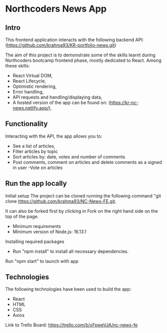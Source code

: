# Northcoders News App

## Intro

This frontend application interacts with the following backend API: (https://github.com/krahma93/KR-portfolio-news.git)

The aim of this project is to demonstrate some of the skills learnt during Northcoders bootcamp frontend phase, mostly dedicated to React. Among these skills:

- React Virtual DOM,
- React Lifecycle,
- Optimistic rendering,
- Error handling,
- API requests and handling/displaying data,
- A hosted version of the app can be found on: (https://kr-nc-news.netlify.app/),

## Functionality

Interacting with the API, the app allows you to:

- See a list of articles,
- Filter articles by topic
- Sort articles by: date, votes and number of comments
- Post comments, comment on articles and delete comments as a signed in user
-Vote on articles 

## Run the app locally

Initial setup
The project can be cloned running the following command "git clone https://github.com/krahma93/NC-News-FE.git.

It can also be forked first by clicking in Fork on the right hand side on the top of the page.

- Minimum requirements
- Minimum version of Node.js: 16.13.1

Installing required packages
- Run "npm install" to install all necessary dependencies.


Run "npm start" to launch with app

## Technologies

The following technologies have been used to build the app:

- React
- HTML
- CSS
- Axios

Link to Trello Board: https://trello.com/b/xFpweVJA/nc-news-fe 